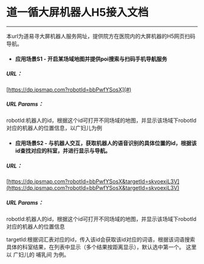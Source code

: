 # 道一循大屏机器人H5接入文档

---

本url为道易寻大屏机器人服务网址，提供院方在医院内的大屏机器的H5网页扫码导航。

* #### 应用场景S1 - 开启某场域地图并提供poi搜索与扫码手机导航服务

##### URL：

[https://dp.ipsmap.com?robotId=bbPwfYSosX](#)

##### URL Params：

robotId:机器人的id，根据这个id可打开不同场域的地图，并显示该场域下robotId对应的机器人的位置信息，以广妇儿为例



* #### 应用场景S2 - 与机器人交互，获取机器人的语音识别的具体位置的id，根据该id查找对应的科室，并进行显示与导航。

##### URL：

[https://dp.ipsmap.com?robotId=bbPwfYSosX&targetId=skvoexiL3V](https://dp.ipsmap.com?robotId=bbPwfYSosX&targetId=skvoexiL3V)

##### URL Params：

robotId:机器人的id，根据这个id可打开不同场域的地图，并显示该场域下robotId对应的机器人的位置信息

targetId:根据词汇表对应的id，传入该id会获取该id对应的词语，根据该词语搜索具体的科室结果，在列表中显示（多个结果按距离显示），默认选中第一个。  这里以 广妇儿的 哺乳间 为例。



#### 

 

